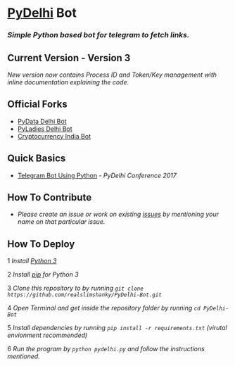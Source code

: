 # [PyDelhi](https://pydelhi.org) Bot
### _Simple Python based bot for telegram to fetch links._

## Current Version - Version 3
_New version now contains Process ID and Token/Key management with inline documentation explaining the code._

## Official Forks
* [PyData Delhi Bot](https://github.com/realslimshanky/PyData-Delhi-Bot)
* [PyLadies Delhi Bot](https://github.com/realslimshanky/PyLadiesDelhiBot)
* [Cryptocurrency India Bot](https://github.com/realslimshanky/Cryptocurrency-India-Bot)

## Quick Basics
* [Telegram Bot Using Python](https://www.youtube.com/watch?v=J6aZlUzxL5w) - _PyDelhi Conference 2017_

## How To Contribute

* _Please create an issue or work on existing [issues](https://github.com/realslimshanky/PyDelhi-Bot/issues) by mentioning your name on that particular issue._

## How To Deploy

1 _Install [Python 3](https://www.python.org/downloads/)_

2 _Install [pip](https://pip.pypa.io/en/stable/installing/) for Python 3_

3 _Clone this repository to by running `git clone https://github.com/realslimshanky/PyDelhi-Bot.git`_

4 _Open Terminal and get inside the repository folder by running `cd PyDelhi-Bot`_

5 _Install dependencies by running `pip install -r requirements.txt` (virutal envionment recommended)_

6 _Run the program by `python pydelhi.py` and follow the instructions mentioned._
